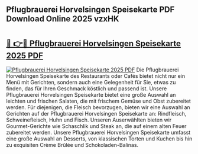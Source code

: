 ## Pflugbrauerei Horvelsingen Speisekarte PDF Download Online 2025 vzxHK

# <h2><a href="http://gc8g7u.nevu.top/?p=Pflugbrauerei+Horvelsingen+Speisekarte">🔗 👉🔴 Pflugbrauerei Horvelsingen Speisekarte 2025 PDF</a></h2>

[![Pflugbrauerei Horvelsingen Speisekarte 2025 PDF](https://i.imgur.com/dBaPXMq.png)](http://gc8g7u.nevu.top/?p=Pflugbrauerei+Horvelsingen+Speisekarte)
Die Pflugbrauerei Horvelsingen Speisekarte des Restaurants oder Cafés bietet nicht nur ein Menü mit Gerichten, sondern auch eine Gelegenheit für Sie, etwas zu finden, das für Ihren Geschmack köstlich und passend ist. Unsere Pflugbrauerei Horvelsingen Speisekarte bietet eine große Auswahl an leichten und frischen Salaten, die mit frischem Gemüse und Obst zubereitet werden. Für diejenigen, die Fleisch bevorzugen, bieten wir eine Auswahl an Gerichten auf der Pflugbrauerei Horvelsingen Speisekarte an: Rindfleisch, Schweinefleisch, Huhn und Fisch. Unseren Auserwählten bieten wir Gourmet-Gerichte wie Schaschlik und Steak an, die auf einem alten Feuer zubereitet werden. Unsere Pflugbrauerei Horvelsingen Speisekarte umfasst eine große Auswahl an Desserts, von klassischen Torten und Kuchen bis hin zu exquisiten Crème Brûlée und Schokoladen-Balinas.
